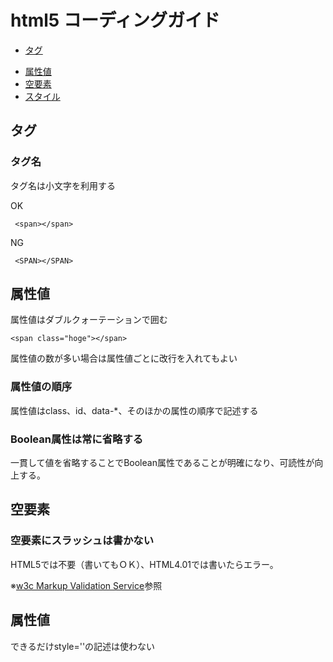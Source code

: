 ﻿html5 コーディングガイド
=

- [タグ](#tag)
* [属性値](#attribute)
* [空要素](#empty)
* [スタイル](#style)

<a id="tag">タグ</a>
---

### タグ名

タグ名は小文字を利用する

OK

     <span></span>

NG

     <SPAN></SPAN>




<a id="attribute">属性値</a>
-----

属性値はダブルクォーテーションで囲む

    <span class="hoge"></span>

属性値の数が多い場合は属性値ごとに改行を入れてもよい

### 属性値の順序
属性値はclass、id、data-*、そのほかの属性の順序で記述する

### Boolean属性は常に省略する
一貫して値を省略することでBoolean属性であることが明確になり、可読性が向上する。



<a id="empty">空要素</a>
---
### 空要素にスラッシュは書かない
HTML5では不要（書いてもＯＫ）、HTML4.01では書いたらエラー。

※[w3c Markup Validation Service](http://validator.w3.org/check)参照


<a id="attribute">属性値</a>
-----

できるだけstyle=''の記述は使わない
